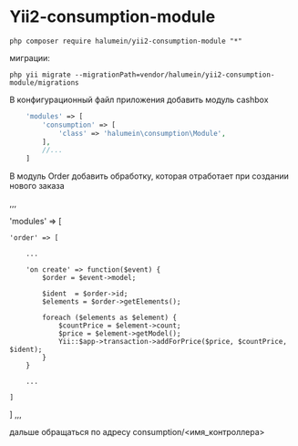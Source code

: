 Yii2-consumption-module
==========


```
php composer require halumein/yii2-consumption-module "*"
```

миграции:

```
php yii migrate --migrationPath=vendor/halumein/yii2-consumption-module/migrations
```

В конфигурационный файл приложения добавить модуль cashbox

```php
    'modules' => [
        'consumption' => [
            'class' => 'halumein\consumption\Module',
        ],
        //...
    ]
```

В модуль Order добавить обработку, которая отработает при создании нового заказа

,,,

'modules' => [

    'order' => [
    
        ...
    
        'on create' => function($event) {
            $order = $event->model;
        
            $ident  = $order->id;
            $elements = $order->getElements();
        
            foreach ($elements as $element) {
                $countPrice = $element->count;
                $price = $element->getModel();
                Yii::$app->transaction->addForPrice($price, $countPrice, $ident);
            }
        }
    
        ...
   
    ]
]
,,,            

дальше обращаться по адресу consumption/<имя_контроллера>
